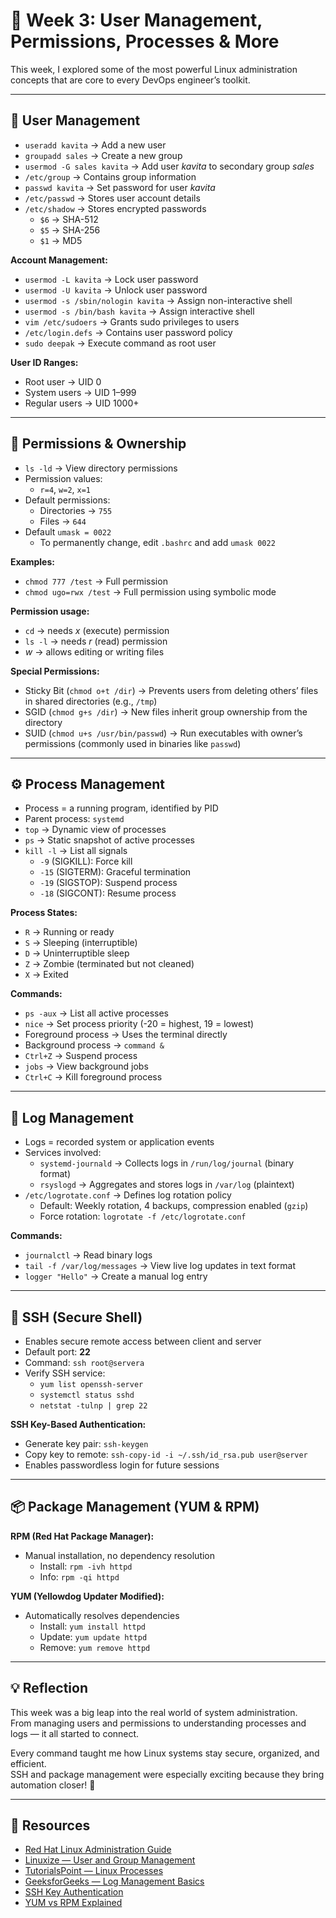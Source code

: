 # 🧩 Week 3: User Management, Permissions, Processes & More  

This week, I explored some of the most powerful Linux administration concepts that are core to every DevOps engineer’s toolkit.  

---

## 👥 User Management  

- `useradd kavita` → Add a new user  
- `groupadd sales` → Create a new group  
- `usermod -G sales kavita` → Add user *kavita* to secondary group *sales*  
- `/etc/group` → Contains group information  
- `passwd kavita` → Set password for user *kavita*  
- `/etc/passwd` → Stores user account details  
- `/etc/shadow` → Stores encrypted passwords  
  - `$6` → SHA-512  
  - `$5` → SHA-256  
  - `$1` → MD5  

**Account Management:**  
- `usermod -L kavita` → Lock user password  
- `usermod -U kavita` → Unlock user password  
- `usermod -s /sbin/nologin kavita` → Assign non-interactive shell  
- `usermod -s /bin/bash kavita` → Assign interactive shell  
- `vim /etc/sudoers` → Grants sudo privileges to users  
- `/etc/login.defs` → Contains user password policy  
- `sudo deepak` → Execute command as root user  

**User ID Ranges:**  
- Root user → UID 0  
- System users → UID 1–999  
- Regular users → UID 1000+  

---

## 🔐 Permissions & Ownership  

- `ls -ld` → View directory permissions  
- Permission values:  
  - `r=4`, `w=2`, `x=1`  
- Default permissions:  
  - Directories → `755`  
  - Files → `644`  
- Default `umask = 0022`  
  - To permanently change, edit `.bashrc` and add `umask 0022`  

**Examples:**  
- `chmod 777 /test` → Full permission  
- `chmod ugo=rwx /test` → Full permission using symbolic mode  

**Permission usage:**  
- `cd` → needs *x* (execute) permission  
- `ls -l` → needs *r* (read) permission  
- *w* → allows editing or writing files  

**Special Permissions:**  
- Sticky Bit (`chmod o+t /dir`) → Prevents users from deleting others’ files in shared directories (e.g., `/tmp`)  
- SGID (`chmod g+s /dir`) → New files inherit group ownership from the directory  
- SUID (`chmod u+s /usr/bin/passwd`) → Run executables with owner’s permissions (commonly used in binaries like `passwd`)  

---

## ⚙️ Process Management  

- Process = a running program, identified by PID  
- Parent process: `systemd`  
- `top` → Dynamic view of processes  
- `ps` → Static snapshot of active processes  
- `kill -l` → List all signals  
  - `-9` (SIGKILL): Force kill  
  - `-15` (SIGTERM): Graceful termination  
  - `-19` (SIGSTOP): Suspend process  
  - `-18` (SIGCONT): Resume process  

**Process States:**  
- `R` → Running or ready  
- `S` → Sleeping (interruptible)  
- `D` → Uninterruptible sleep  
- `Z` → Zombie (terminated but not cleaned)  
- `X` → Exited  

**Commands:**  
- `ps -aux` → List all active processes  
- `nice` → Set process priority (-20 = highest, 19 = lowest)  
- Foreground process → Uses the terminal directly  
- Background process → `command &`  
- `Ctrl+Z` → Suspend process  
- `jobs` → View background jobs  
- `Ctrl+C` → Kill foreground process  

---

## 🧾 Log Management  

- Logs = recorded system or application events  
- Services involved:  
  - `systemd-journald` → Collects logs in `/run/log/journal` (binary format)  
  - `rsyslogd` → Aggregates and stores logs in `/var/log` (plaintext)  
- `/etc/logrotate.conf` → Defines log rotation policy  
  - Default: Weekly rotation, 4 backups, compression enabled (`gzip`)  
  - Force rotation: `logrotate -f /etc/logrotate.conf`  

**Commands:**  
- `journalctl` → Read binary logs  
- `tail -f /var/log/messages` → View live log updates in text format  
- `logger "Hello"` → Create a manual log entry  

---

## 🔐 SSH (Secure Shell)  

- Enables secure remote access between client and server  
- Default port: **22**  
- Command: `ssh root@servera`  
- Verify SSH service:  
  - `yum list openssh-server`  
  - `systemctl status sshd`  
  - `netstat -tulnp | grep 22`  

**SSH Key-Based Authentication:**  
- Generate key pair: `ssh-keygen`  
- Copy key to remote: `ssh-copy-id -i ~/.ssh/id_rsa.pub user@server`  
- Enables passwordless login for future sessions  

---

## 📦 Package Management (YUM & RPM)  

**RPM (Red Hat Package Manager):**  
- Manual installation, no dependency resolution  
  - Install: `rpm -ivh httpd`  
  - Info: `rpm -qi httpd`  

**YUM (Yellowdog Updater Modified):**  
- Automatically resolves dependencies  
  - Install: `yum install httpd`  
  - Update: `yum update httpd`  
  - Remove: `yum remove httpd`  

---

## 💡 Reflection  

This week was a big leap into the real world of system administration.  
From managing users and permissions to understanding processes and logs — it all started to connect.  

Every command taught me how Linux systems stay secure, organized, and efficient.  
SSH and package management were especially exciting because they bring automation closer! 🚀  

---

## 🧰 Resources  

- [Red Hat Linux Administration Guide](https://access.redhat.com/documentation/en-us/red_hat_enterprise_linux/8/html/system_design_guide/index)  
- [Linuxize — User and Group Management](https://linuxize.com/post/how-to-add-user-to-group-in-linux/)  
- [TutorialsPoint — Linux Processes](https://www.tutorialspoint.com/unix/unix-processes.htm)  
- [GeeksforGeeks — Log Management Basics](https://www.geeksforgeeks.org/techtips/how-to-manage-logs-in-linux/?utm_source=chatgpt.com)  
- [SSH Key Authentication](https://www.ssh.com/academy/ssh/keygen)  
- [YUM vs RPM Explained](https://phoenixnap.com/kb/rpm-vs-yum?utm_source=chatgpt.com) 
